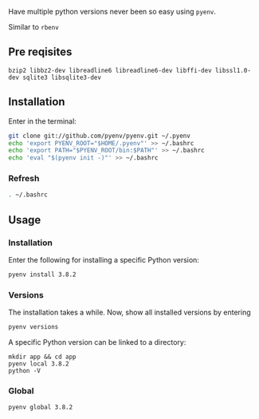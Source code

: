 ---
---

Have multiple python versions never been so easy using `pyenv`.

Similar to `rbenv`

## Pre reqisites

```
bzip2 libbz2-dev libreadline6 libreadline6-dev libffi-dev libssl1.0-dev sqlite3 libsqlite3-dev
```

## Installation

Enter in the terminal:

```bash
git clone git://github.com/pyenv/pyenv.git ~/.pyenv
echo 'export PYENV_ROOT="$HOME/.pyenv"' >> ~/.bashrc
echo 'export PATH="$PYENV_ROOT/bin:$PATH"' >> ~/.bashrc
echo 'eval "$(pyenv init -)"' >> ~/.bashrc
```

### Refresh

```bash
. ~/.bashrc
```

## Usage

### Installation

Enter the following for installing a specific Python version:

```bash
pyenv install 3.8.2
```

### Versions

The installation takes a while. Now, show all installed versions by entering

```bash
pyenv versions
```

A specific Python version can be linked to a directory:

```
mkdir app && cd app
pyenv local 3.8.2
python -V
```
### Global

```bash
pyenv global 3.8.2
```
